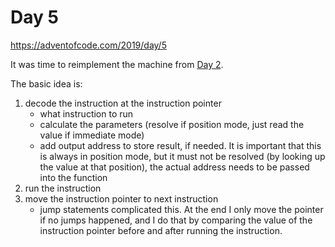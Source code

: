 # Day 5

https://adventofcode.com/2019/day/5

It was time to reimplement the machine from [Day 2](../day-02).

The basic idea is:
1. decode the instruction at the instruction pointer
    - what instruction to run
    - calculate the parameters (resolve if position mode, just read the value if immediate mode)
    - add output address to store result, if needed. It is important that this is always in
    position mode, but it must not be resolved (by looking up the value at that position),
    the actual address needs to be passed into the function
2. run the instruction
3. move the instruction pointer to next instruction
    - jump statements complicated this. At the end I only move the pointer
    if no jumps happened, and I do that by comparing the value of the
    instruction pointer before and after running the instruction.